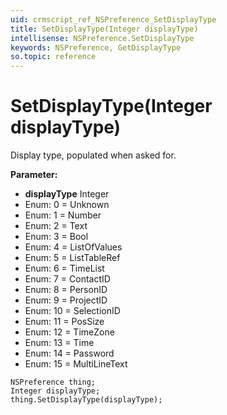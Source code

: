 ```yaml
---
uid: crmscript_ref_NSPreference_SetDisplayType
title: SetDisplayType(Integer displayType)
intellisense: NSPreference.SetDisplayType
keywords: NSPreference, GetDisplayType
so.topic: reference
---
```


# SetDisplayType(Integer displayType)

Display type, populated when asked for. 

**Parameter:** 
* **displayType** Integer
* Enum: 0 = Unknown 
* Enum: 1 = Number 
* Enum: 2 = Text 
* Enum: 3 = Bool 
* Enum: 4 = ListOfValues 
* Enum: 5 = ListTableRef 
* Enum: 6 = TimeList 
* Enum: 7 = ContactID 
* Enum: 8 = PersonID 
* Enum: 9 = ProjectID 
* Enum: 10 = SelectionID 
* Enum: 11 = PosSize 
* Enum: 12 = TimeZone 
* Enum: 13 = Time 
* Enum: 14 = Password 
* Enum: 15 = MultiLineText 

```crmscript
NSPreference thing;
Integer displayType;
thing.SetDisplayType(displayType);
```

